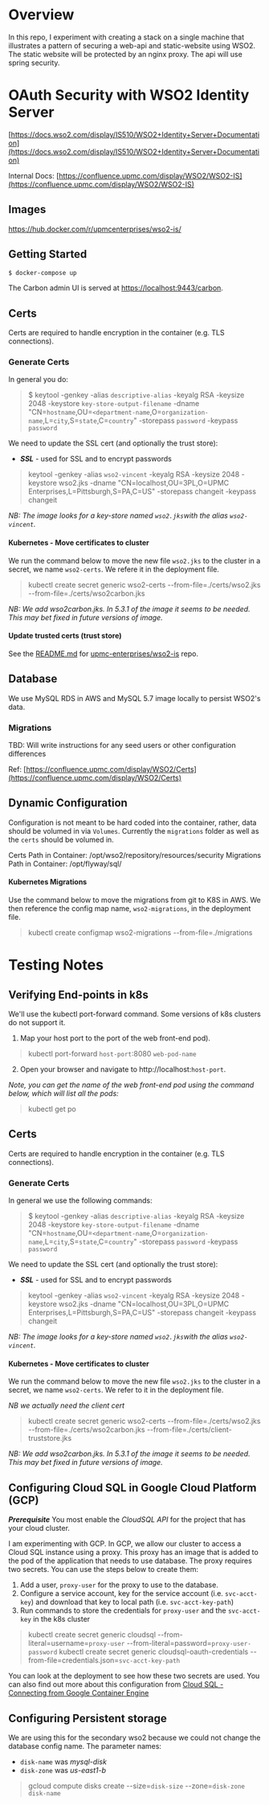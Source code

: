 # Overview
In this repo, I experiment with creating a stack on a single machine that illustrates a pattern of securing a web-api and static-website using WSO2. The static website will be protected by an nginx proxy. The api will use spring security.

# OAuth Security with WSO2 Identity Server

[https://docs.wso2.com/display/IS510/WSO2+Identity+Server+Documentation](https://docs.wso2.com/display/IS510/WSO2+Identity+Server+Documentation)

Internal Docs: [https://confluence.upmc.com/display/WSO2/WSO2-IS](https://confluence.upmc.com/display/WSO2/WSO2-IS)

## Images

https://hub.docker.com/r/upmcenterprises/wso2-is/

## Getting Started

```bash
$ docker-compose up
```

The Carbon admin UI is served at [https://localhost:9443/carbon](https://localhost:9443/carbon).

## Certs

Certs are required to handle encryption in the container (e.g. TLS connections).  

### Generate Certs

In general you do:

> $ keytool -genkey -alias `descriptive-alias` -keyalg RSA -keysize 2048 -keystore `key-store-output-filename` -dname "CN=`hostname`,OU=`<department-name`,O=`organization-name`,L=`city`,S=`state`,C=`country`" -storepass `password` -keypass `password`

We need to update the SSL cert (and optionally the trust store):
* __*SSL*__ - used for SSL and to encrypt passwords

> keytool -genkey -alias `wso2-vincent` -keyalg RSA -keysize 2048 -keystore wso2.jks -dname "CN=localhost,OU=3PL,O=UPMC Enterprises,L=Pittsburgh,S=PA,C=US" -storepass changeit -keypass changeit

_NB: The image looks for a key-store named `wso2.jks`with the alias `wso2-vincent`._

#### Kubernetes - Move certificates to cluster
We run the command below to move the new file `wso2.jks` to the cluster in a secret, we name `wso2-certs`. We refere it in the deployment file.

> kubectl create secret generic wso2-certs --from-file=./certs/wso2.jks --from-file=./certs/wso2carbon.jks

_NB: We add wso2carbon.jks. In 5.3.1 of the image it seems to be needed. This may bet fixed in future versions of image._

#### Update trusted certs (trust store)
See the [README.md](https://git.tdc.upmc.edu/upmc-enterprises/wso2-is#certificates) for [upmc-enterprises/wso2-is](https://git.tdc.upmc.edu/upmc-enterprises/wso2-is) repo.
## Database
We use MySQL RDS in AWS and MySQL 5.7 image locally to persist WSO2's data.

### Migrations
TBD: Will write instructions for any seed users or other configuration differences

Ref: [https://confluence.upmc.com/display/WSO2/Certs](https://confluence.upmc.com/display/WSO2/Certs)

## Dynamic Configuration

Configuration is not meant to be hard coded into the container, rather, data should be volumed in via `Volumes`. Currently the `migrations` folder as well as the `certs` should be volumed in.  

Certs Path in Container: /opt/wso2/repository/resources/security
Migrations Path in Container: /opt/flyway/sql/

#### Kubernetes Migrations
Use the command below to move the migrations from git to K8S in AWS. We then reference the config map name, `wso2-migrations`, in the deployment file.

> kubectl create configmap wso2-migrations --from-file=./migrations


# Testing Notes

## Verifying End-points in k8s
We'll use the kubectl port-forward command. Some versions of k8s clusters do not support it.

1) Map your host port to the port of the web front-end pod).

> kubectl port-forward `host-port`:8080 `web-pod-name`

2) Open your browser and navigate to http://localhost:`host-port`.

_Note, you can get the name of the web front-end pod using the command below, which will list all the pods:_

> kubectl get po

## Certs

Certs are required to handle encryption in the container (e.g. TLS connections).  

### Generate Certs

In general we use the following commands:

> $ keytool -genkey -alias `descriptive-alias` -keyalg RSA -keysize 2048 -keystore `key-store-output-filename` -dname "CN=`hostname`,OU=`<department-name`,O=`organization-name`,L=`city`,S=`state`,C=`country`" -storepass `password` -keypass `password`

We need to update the SSL cert (and optionally the trust store):
* __*SSL*__ - used for SSL and to encrypt passwords

> keytool -genkey -alias `wso2-vincent` -keyalg RSA -keysize 2048 -keystore wso2.jks -dname "CN=localhost,OU=3PL,O=UPMC Enterprises,L=Pittsburgh,S=PA,C=US" -storepass changeit -keypass changeit

_NB: The image looks for a key-store named `wso2.jks`with the alias `wso2-vincent`._

#### Kubernetes - Move certificates to cluster
We run the command below to move the new file `wso2.jks` to the cluster in a secret, we name `wso2-certs`. We refer to it in the deployment file. 

_NB we actually need the client cert_

> kubectl create secret generic wso2-certs --from-file=./certs/wso2.jks --from-file=./certs/wso2carbon.jks --from-file=./certs/client-truststore.jks

_NB: We add wso2carbon.jks. In 5.3.1 of the image it seems to be needed. This may bet fixed in future versions of image._

## Configuring Cloud SQL in Google Cloud Platform (GCP)

__*Prerequisite*__
You most enable the *CloudSQL API* for the project that has your cloud cluster.

I am experimenting with GCP. In GCP, we allow our cluster to access a Cloud SQL instance using a proxy. This proxy has an image that is added to the pod of the application that needs to use database. The proxy requires two secrets. You can use the steps below to create them:
1. Add a user, `proxy-user` for the proxy to use to the database.
2. Configure a service account, key for the service account (i.e. `svc-acct-key`) and download that key to local path (i.e. `svc-acct-key-path`)
3. Run commands to store the credentials for `proxy-user` and the `svc-acct-key` in the k8s cluster

> kubectl create secret generic cloudsql --from-literal=username=`proxy-user` --from-literal=password=`proxy-user-password`
> kubectl create secret generic cloudsql-oauth-credentials --from-file=credentials.json=`svc-acct-key-path`

You can look at the deployment to see how these two secrets are used. You can also find out more about this configuration from [Cloud SQL - Connecting from Google Container Engine](https://cloud.google.com/sql/docs/mysql/connect-container-engine)

## Configuring Persistent storage

We are using this for the secondary wso2 because we could not change the database config name. The parameter names:
* `disk-name` was _mysql-disk_
* `disk-zone` was _us-east1-b_

> gcloud compute disks create --size=`disk-size` --zone=`disk-zone` `disk-name` 
